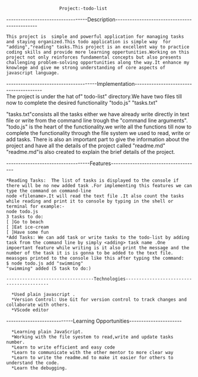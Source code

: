                         Project:-todo-list
----------------------------------Description---------------------------------------------

    This project is  simple and powerful application for managing tasks and staying organized.This todo application is simple way  for "adding","reading" tasks.This project is an excellent way to practice coding skills and provide more learning oppertunities.Working on this project not only reinforces fundamental concepts but also presents challenging problem-solving opportunities along the way.It enhance my knowlege and give me strong understanding of core aspects of javascript language.
--------------------------------------Implementation---------------------------------------  
The project is under the hat of" todo-list" directory.We have two files till now to complete the desired functionality
   "todo.js"
   "tasks.txt"
  
"tasks.txt"consists all the tasks  either we have already write directly in text file or write from the command line trough the "command line arguments".
"todo.js" is the heart of the functionality.we write all the functions till now to complete the functionality through the file system we used to read, write or add tasks. 
There is also an important part to give the information about the project and have all the details of the project called "readme.md"
"readme.md"is also created to explain the brief details of the project.

-----------------------------------Features-------------------------------------
  
    *Reading Tasks:  The list of tasks is displayed to the console if there will be no new added task .For implementing this features we can type the command on command-line
    node <filename>.It will read the text file .It also count the tasks while reading and print it to console by typing in the shell or terminal for example:-
    node todo.js
    3 tasks to do:
    [ ]Go to beach
    [ ]Eat ice-cream
    [ ]Have some fun
    *Add Tasks: We can add task or write tasks to the todo-list by adding task from the command line by simply <adding> task name .One impoertant feature while writing is it also print the message and the number of the task it is is gonna to be added to the text file.
    meassges printed to the console like this after typing the command:
    $ node todo.js add "swimming"
    "swimming" added (5 task to do:)

    ---------------------------------Technologies-----------------------------------------

      *Used plain javascript .
      *Version Control: Use Git for version control to track changes and collaborate with others. 
      *VScode editor


----------------------------Learning Opportunities----------------------

      *Learning plain JavaScript.
      *Working with the file syestem to read,write and update tasks number.
      *Learn to write efficient and easy code
      *Learn to communicate with the other mentor to more clear way
      *Learn to write the readme.md to make it easier for others to understand the code.
      *Learn the debugging.  
